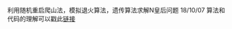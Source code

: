 
利用随机重启爬山法，模拟退火算法，遗传算法求解N皇后问题  18/10/07
算法和代码的理解可以戳此[链接](https://blog.csdn.net/CVSvsvsvsvs/article/details/82959061)
